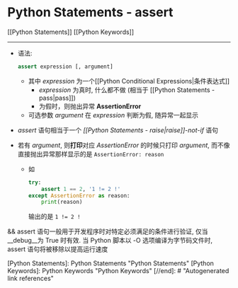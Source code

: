# Python Statements - assert

[[Python Statements]] [[Python Keywords]]

---

* 语法:

    ```py
    assert expression [, argument] 
    ```

    * 其中 *expression* 为一个[[Python Conditional Expressions|条件表达式]]
        * *expression* 为真时, 什么都不做 (相当于 [[Python Statements - pass|pass]])
        * 为假时，则抛出异常 **AssertionError**
    * 可选参数 *argument* 在 *expression* 判断为假, 随异常一起显示
* *assert* 语句相当于一个 *[[Python Statements - raise|raise]]*-*not*-*if* 语句
* 若有 *argument*, 则**打印**对应 *AssertionError* 的时候只打印 *argument*, 而不像直接抛出异常那样显示的是 `AssertionError: reason`
    * 如

        ```py
        try:
            assert 1 == 2, '1 != 2 !'
        except AssertionError as reason:
            print(reason)
        ```

        输出的是 `1 != 2 !`

&& assert 语句一般用于开发程序时对特定必须满足的条件进行验证, 仅当__debug__为 True 时有效. 当 Python 脚本以 -O 选项编译为字节码文件时, assert 语句将被移除以提高运行速度

[//begin]: # "Autogenerated link references for markdown compatibility"
[Python Statements]: Python Statements "Python Statements"
[Python Keywords]: Python Keywords "Python Keywords"
[//end]: # "Autogenerated link references"